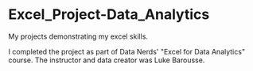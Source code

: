 # Excel_Project-Data_Analytics
My projects demonstrating my excel skills.

I completed the project as part of Data Nerds' "Excel for Data Analytics" course. The instructor and data creator was Luke Barousse.
